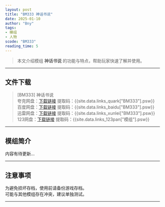 ```yaml
---
layout: post
title: "BM333 神话书说"
date: 2025-01-10
author: "Bny"
tags: 
- 模组
- 人物
scode: "BM333"
reading_time: 5
---
```


> 本文介绍模组 **神话书说** 的功能与特点，帮助玩家快速了解并使用。

---

## 文件下载

> [BM333] 神话书说  
夸克网盘：[下载链接]({{site.data.links_quark["BM333"].url}}) 提取码：{{site.data.links_quark["BM333"].psw}}  
百度网盘：[下载链接]({{site.data.links_baidu["BM333"].url}}) 提取码：{{site.data.links_baidu["BM333"].psw}}  
迅雷网盘：[下载链接]({{site.data.links_xunlei["BM333"].url}}) 提取码：{{site.data.links_xunlei["BM333"].psw}}  
123网盘：[下载链接]({{site.data.links_123pan["模组"].url}}) 提取码：{{site.data.links_123pan["模组"].psw}}  

---

## 模组简介

>  
内容有待更新...  

---

## 注意事项

>  
为避免损坏存档，使用前请备份游戏存档。  
可能与其他模组存在冲突，建议单独测试。  

---

